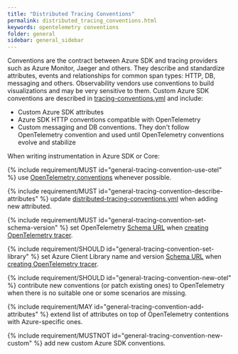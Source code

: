 ```yaml
---
title: "Distributed Tracing Conventions"
permalink: distributed_tracing_conventions.html
keywords: opentelemetry conventions
folder: general
sidebar: general_sidebar
---
```


Conventions are the contract between Azure SDK and tracing providers such as Azure Monitor, Jaeger and others.  They describe and standardize attributes, events and relationships for common span types: HTTP, DB, messaging and others.  Observability vendors use conventions to build visualizations and may be very sensitive to them.  Custom Azure SDK conventions are described in [tracing-conventions.yml](./distributed-tracing-conventions.yml) and include:

- Custom Azure SDK attributes
- Azure SDK HTTP conventions compatible with OpenTelemetry
- Custom messaging and DB conventions. They don't follow OpenTelemetry convention and used until OpenTelemetry conventions evolve and stabilize

When writing instrumentation in Azure SDK or Core:

{% include requirement/MUST id="general-tracing-convention-use-otel" %} use [OpenTelemetry conventions](https://opentelemetry.io/docs/specs/semconv/general/trace/) whenever possible.

{% include requirement/MUST id="general-tracing-convention-describe-attributes" %} update [distributed-tracing-conventions.yml](./distributed-tracing-conventions.yml) when adding new attributed.

{% include requirement/MUST id="general-tracing-convention-set-schema-version" %} set OpenTelemetry [Schema URL](https://github.com/open-telemetry/opentelemetry-specification/blob/main/specification/schemas/README.md?plain=1) when [creating OpenTelemetry tracer](https://github.com/open-telemetry/opentelemetry-specification/blob/main/specification/trace/api.md#get-a-tracer).

{% include requirement/SHOULD id="general-tracing-convention-set-library" %} set Azure Client Library name and version [Schema URL](https://github.com/open-telemetry/opentelemetry-specification/blob/main/specification/trace/api.md#get-a-tracer) when [creating OpenTelemetry tracer](https://github.com/open-telemetry/opentelemetry-specification/blob/main/specification/trace/api.md#get-a-tracer).


{% include requirement/SHOULD id="general-tracing-convention-new-otel" %} contribute new conventions (or patch existing ones) to OpenTelemetry when there is no suitable one or some scenarios are missing.

{% include requirement/MAY id="general-tracing-convention-add-attributes" %} extend list of attributes on top of OpenTelemetry contentions with Azure-specific ones.

{% include requirement/MUSTNOT id="general-tracing-convention-new-custom" %} add new custom Azure SDK conventions.
